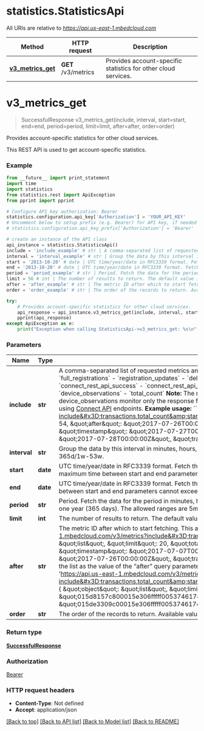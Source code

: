 # statistics.StatisticsApi

All URIs are relative to *https://api.us-east-1.mbedcloud.com*

Method | HTTP request | Description
------------- | ------------- | -------------
[**v3_metrics_get**](StatisticsApi.md#v3_metrics_get) | **GET** /v3/metrics | Provides account-specific statistics for other cloud services.


# **v3_metrics_get**
> SuccessfulResponse v3_metrics_get(include, interval, start=start, end=end, period=period, limit=limit, after=after, order=order)

Provides account-specific statistics for other cloud services.

This REST API is used to get account-specific statistics.

### Example 
```python
from __future__ import print_statement
import time
import statistics
from statistics.rest import ApiException
from pprint import pprint

# Configure API key authorization: Bearer
statistics.configuration.api_key['Authorization'] = 'YOUR_API_KEY'
# Uncomment below to setup prefix (e.g. Bearer) for API key, if needed
# statistics.configuration.api_key_prefix['Authorization'] = 'Bearer'

# create an instance of the API class
api_instance = statistics.StatisticsApi()
include = 'include_example' # str | A comma-separated list of requested metrics and total_count (if included, the response will contain total_count to specify the total number of records available). Supported values are:  - `transactions` - `full_registrations` - `registration_updates` - `deleted_registrations` - `expired_registrations` - `bootstraps_successful` - `bootstraps_failed` - `bootstraps_pending` - `handshakes_successful` - `connect_rest_api_success` - `connect_rest_api_error` - `device_proxy_request_success` - `device_proxy_request_error` - `device_subscription_request_success` - `device_subscription_request_error` - `device_observations` - `total_count`  **Note:**  The metrics device_proxy_request_success, device_proxy_request_error, device_subscription_request_success, device_subscription_request_error and device_observations monitor only the response from the device to Mbed Cloud Connect and they do not confirm that the response is delivered to client callback urls used when you try to access device resources using  [Connect API](/docs/v1.2/api-references/connect-api.html) endpoints.  **Example usage:**  ``` curl  -X GET \\       -H \"Authorization : Bearer <valid access Token>\"        'https://api.us-east-1.mbedcloud.com/v3/metrics?include=transactions,total_count&start=20170207&end=20170407&interval=1d'  {     \"object\": \"list\",     \"limit\": 20,     \"total_count\": 54,     \"after\": \"2017-07-26T00:00:00Z\",     \"has_more\": true,     \"data\": [         {             \"id\": \"015d8157c800015e306fffff005374617473000\",             \"timestamp\": \"2017-07-27T00:00:00Z\",             \"transactions\": 27366         },         {             \"id\": \"015d867e2400015e306fffff005374617473000\",             \"timestamp\": \"2017-07-28T00:00:00Z\",             \"transactions\": 27480         }     ] } ``` 
interval = 'interval_example' # str | Group the data by this interval in minutes, hours, days or weeks. Sample values: 5m, 2h, 3d, 4w. The maximum interval cannot exceed one year (365 days). The allowed ranges are 5m-525600m/1h-8760h/1d-365d/1w-53w. 
start = '2013-10-20' # date | UTC time/year/date in RFC3339 format. Fetch the data with timestamp greater than or equal to this value. Sample values: 20170207T092056990Z / 2017-02-07T09:20:56.990Z / 2017 / 20170207. The maximum time between start and end parameters cannot exceed more than one year (365 days). The parameter is not mandatory, if the period is specified.  (optional)
end = '2013-10-20' # date | UTC time/year/date in RFC3339 format. Fetch the data with timestamp less than this value.Sample values: 20170207T092056990Z / 2017-02-07T09:20:56.990Z / 2017 / 20170207. The maximum time between start and end parameters cannot exceed more than one year ( 365 days ). The parameter is not mandatory, if the period is specified.  (optional)
period = 'period_example' # str | Period. Fetch the data for the period in minutes, hours, days or weeks. Sample values: 5m, 2h, 3d, 4w. The parameter is not mandatory, if the start and end time are specified. The maximum period cannot exceed one year (365 days). The allowed ranges are 5m-525600m/1h-8760h/1d-365d/1w-53w.  (optional)
limit = 56 # int | The number of results to return. The default value is 50, minimum 2 and maximum 1000.  (optional)
after = 'after_example' # str | The metric ID after which to start fetching. This also can be used for pagination as follows.  **Example usage:**  ``` curl  -X GET \\       -H \"Authorization : Bearer <valid access Token>\"        'https://api.us-east-1.mbedcloud.com/v3/metrics?include=transactions,total_count&start=20170707&end=20170829&interval=1d&limit=20' {    \"object\": \"list\",    \"limit\": 20,    \"total_count\": 54,    \"has_more\": true,    \"data\": [        {            \"id\": \"015d1a589800015e306fffff005374617473000\",            \"timestamp\": \"2017-07-07T00:00:00Z\",            \"transactions\": 26381        },        .        .        .        {            \"id\": \"015d7c316c00015e306fffff005374617473000\",            \"timestamp\": \"2017-07-26T00:00:00Z\",            \"transactions\": 25569        }    ] } ```  If the parameter “has more” is true, it indicates that the list is not complete and more values are available. You can give the last ID of the list as the value of the “after” query parameter, and you get the next page of values. You can keep doing this until “has more” is false. ``` curl -X GET \\      -H \"Authorization : Bearer <valid access Token>\"      'https://api.us-east-1.mbedcloud.com/v3/metrics?include=transactions,total_count&start=20170707&end=20170829&interval=1d&limit=20&after=015d7c316c00015e306fffff005374617473000'  {    \"object\": \"list\",    \"limit\": 20,    \"total_count\": 54,    \"after\": \"2017-07-26T00:00:00Z\",    \"has_more\": true,    \"data\": [        {            \"id\": \"015d8157c800015e306fffff005374617473000\",            \"timestamp\": \"2017-07-27T00:00:00Z\",            \"transactions\": 27366        },      .      .      .        {            \"id\": \"015de3309c00015e306fffff005374617473000\",            \"timestamp\": \"2017-08-15T00:00:00Z\",            \"transactions\": 24707        }    ] } ```  (optional)
order = 'order_example' # str | The order of the records to return. Available values are ASC and DESC. The default value is ASC.  (optional)

try: 
    # Provides account-specific statistics for other cloud services.
    api_response = api_instance.v3_metrics_get(include, interval, start=start, end=end, period=period, limit=limit, after=after, order=order)
    pprint(api_response)
except ApiException as e:
    print("Exception when calling StatisticsApi->v3_metrics_get: %s\n" % e)
```

### Parameters

Name | Type | Description  | Notes
------------- | ------------- | ------------- | -------------
 **include** | **str**| A comma-separated list of requested metrics and total_count (if included, the response will contain total_count to specify the total number of records available). Supported values are:  - &#x60;transactions&#x60; - &#x60;full_registrations&#x60; - &#x60;registration_updates&#x60; - &#x60;deleted_registrations&#x60; - &#x60;expired_registrations&#x60; - &#x60;bootstraps_successful&#x60; - &#x60;bootstraps_failed&#x60; - &#x60;bootstraps_pending&#x60; - &#x60;handshakes_successful&#x60; - &#x60;connect_rest_api_success&#x60; - &#x60;connect_rest_api_error&#x60; - &#x60;device_proxy_request_success&#x60; - &#x60;device_proxy_request_error&#x60; - &#x60;device_subscription_request_success&#x60; - &#x60;device_subscription_request_error&#x60; - &#x60;device_observations&#x60; - &#x60;total_count&#x60;  **Note:**  The metrics device_proxy_request_success, device_proxy_request_error, device_subscription_request_success, device_subscription_request_error and device_observations monitor only the response from the device to Mbed Cloud Connect and they do not confirm that the response is delivered to client callback urls used when you try to access device resources using  [Connect API](/docs/v1.2/api-references/connect-api.html) endpoints.  **Example usage:**  &#x60;&#x60;&#x60; curl  -X GET \\       -H \&quot;Authorization : Bearer &lt;valid access Token&gt;\&quot;        &#39;https://api.us-east-1.mbedcloud.com/v3/metrics?include&#x3D;transactions,total_count&amp;start&#x3D;20170207&amp;end&#x3D;20170407&amp;interval&#x3D;1d&#39;  {     \&quot;object\&quot;: \&quot;list\&quot;,     \&quot;limit\&quot;: 20,     \&quot;total_count\&quot;: 54,     \&quot;after\&quot;: \&quot;2017-07-26T00:00:00Z\&quot;,     \&quot;has_more\&quot;: true,     \&quot;data\&quot;: [         {             \&quot;id\&quot;: \&quot;015d8157c800015e306fffff005374617473000\&quot;,             \&quot;timestamp\&quot;: \&quot;2017-07-27T00:00:00Z\&quot;,             \&quot;transactions\&quot;: 27366         },         {             \&quot;id\&quot;: \&quot;015d867e2400015e306fffff005374617473000\&quot;,             \&quot;timestamp\&quot;: \&quot;2017-07-28T00:00:00Z\&quot;,             \&quot;transactions\&quot;: 27480         }     ] } &#x60;&#x60;&#x60;  | 
 **interval** | **str**| Group the data by this interval in minutes, hours, days or weeks. Sample values: 5m, 2h, 3d, 4w. The maximum interval cannot exceed one year (365 days). The allowed ranges are 5m-525600m/1h-8760h/1d-365d/1w-53w.  | 
 **start** | **date**| UTC time/year/date in RFC3339 format. Fetch the data with timestamp greater than or equal to this value. Sample values: 20170207T092056990Z / 2017-02-07T09:20:56.990Z / 2017 / 20170207. The maximum time between start and end parameters cannot exceed more than one year (365 days). The parameter is not mandatory, if the period is specified.  | [optional] 
 **end** | **date**| UTC time/year/date in RFC3339 format. Fetch the data with timestamp less than this value.Sample values: 20170207T092056990Z / 2017-02-07T09:20:56.990Z / 2017 / 20170207. The maximum time between start and end parameters cannot exceed more than one year ( 365 days ). The parameter is not mandatory, if the period is specified.  | [optional] 
 **period** | **str**| Period. Fetch the data for the period in minutes, hours, days or weeks. Sample values: 5m, 2h, 3d, 4w. The parameter is not mandatory, if the start and end time are specified. The maximum period cannot exceed one year (365 days). The allowed ranges are 5m-525600m/1h-8760h/1d-365d/1w-53w.  | [optional] 
 **limit** | **int**| The number of results to return. The default value is 50, minimum 2 and maximum 1000.  | [optional] 
 **after** | **str**| The metric ID after which to start fetching. This also can be used for pagination as follows.  **Example usage:**  &#x60;&#x60;&#x60; curl  -X GET \\       -H \&quot;Authorization : Bearer &lt;valid access Token&gt;\&quot;        &#39;https://api.us-east-1.mbedcloud.com/v3/metrics?include&#x3D;transactions,total_count&amp;start&#x3D;20170707&amp;end&#x3D;20170829&amp;interval&#x3D;1d&amp;limit&#x3D;20&#39; {    \&quot;object\&quot;: \&quot;list\&quot;,    \&quot;limit\&quot;: 20,    \&quot;total_count\&quot;: 54,    \&quot;has_more\&quot;: true,    \&quot;data\&quot;: [        {            \&quot;id\&quot;: \&quot;015d1a589800015e306fffff005374617473000\&quot;,            \&quot;timestamp\&quot;: \&quot;2017-07-07T00:00:00Z\&quot;,            \&quot;transactions\&quot;: 26381        },        .        .        .        {            \&quot;id\&quot;: \&quot;015d7c316c00015e306fffff005374617473000\&quot;,            \&quot;timestamp\&quot;: \&quot;2017-07-26T00:00:00Z\&quot;,            \&quot;transactions\&quot;: 25569        }    ] } &#x60;&#x60;&#x60;  If the parameter “has more” is true, it indicates that the list is not complete and more values are available. You can give the last ID of the list as the value of the “after” query parameter, and you get the next page of values. You can keep doing this until “has more” is false. &#x60;&#x60;&#x60; curl -X GET \\      -H \&quot;Authorization : Bearer &lt;valid access Token&gt;\&quot;      &#39;https://api.us-east-1.mbedcloud.com/v3/metrics?include&#x3D;transactions,total_count&amp;start&#x3D;20170707&amp;end&#x3D;20170829&amp;interval&#x3D;1d&amp;limit&#x3D;20&amp;after&#x3D;015d7c316c00015e306fffff005374617473000&#39;  {    \&quot;object\&quot;: \&quot;list\&quot;,    \&quot;limit\&quot;: 20,    \&quot;total_count\&quot;: 54,    \&quot;after\&quot;: \&quot;2017-07-26T00:00:00Z\&quot;,    \&quot;has_more\&quot;: true,    \&quot;data\&quot;: [        {            \&quot;id\&quot;: \&quot;015d8157c800015e306fffff005374617473000\&quot;,            \&quot;timestamp\&quot;: \&quot;2017-07-27T00:00:00Z\&quot;,            \&quot;transactions\&quot;: 27366        },      .      .      .        {            \&quot;id\&quot;: \&quot;015de3309c00015e306fffff005374617473000\&quot;,            \&quot;timestamp\&quot;: \&quot;2017-08-15T00:00:00Z\&quot;,            \&quot;transactions\&quot;: 24707        }    ] } &#x60;&#x60;&#x60;  | [optional] 
 **order** | **str**| The order of the records to return. Available values are ASC and DESC. The default value is ASC.  | [optional] 

### Return type

[**SuccessfulResponse**](SuccessfulResponse.md)

### Authorization

[Bearer](../README.md#Bearer)

### HTTP request headers

 - **Content-Type**: Not defined
 - **Accept**: application/json

[[Back to top]](#) [[Back to API list]](../README.md#documentation-for-api-endpoints) [[Back to Model list]](../README.md#documentation-for-models) [[Back to README]](../README.md)

